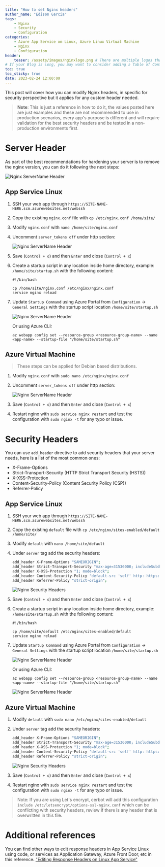 ```yaml
---
title: "How to set Nginx headers"
author_name: "Edison Garcia"
tags:
    - Nginx
    - Security
    - Configuration
categories:
    - Azure App Service on Linux, Azure Linux Virtual Machine
    - Nginx
    - Configuration 
header:
    teaser: /assets/images/nginxlogo.png # There are multiple logos that can be used in "/assets/images" if you choose to add one.
# If your Blog is long, you may want to consider adding a Table of Contents by adding the following two settings.
toc: true
toc_sticky: true
date: 2023-02-24 12:00:00
---
```


This post will cover how you can modify Nginx headers, in specific for security perspective but it applies for any custom header needed. 
>**Note**: This is just a reference in how to do it, the values posted here are just examples and these are not recommended to use in production scenarios, every app's purpose is different and will require validation for the best security headers and be tested in a non-production environments first.

# Server Header

As part of the best recommendations for hardening your server is to remove the nginx version, you can do it following the next steps:

![Nginx ServerName Header](/media/2023/02/nginx-headers-01.png)

## App Service Linux

1. SSH your web app through `https://SITE-NAME-HERE.scm.azurewebsites.net/webssh`
2. Copy the existing `nginx.conf` file with `cp /etc/nginx.conf /home/site/`
3. Modify `nginx.conf` with `nano /home/site/nginx.conf`
4. Uncomment `server_tokens off` under http section:

    ![Nginx ServerName Header](/media/2023/02/nginx-headers-02.png)

5. Save (`Control + o`) and then `Enter` and close (`Control + x`)
6. Create a startup script in any location inside home directory, example: `/home/site/startup.sh` with the following content:

    ```shell
    #!/bin/bash

    cp /home/site/nginx.conf /etc/nginx/nginx.conf
    service nginx reload
    ```
7. Update `Startup Command` using Azure Portal from `Configuration` -> `General Settings` with the startup script location `/home/site/startup.sh`

    ![Nginx ServerName Header](/media/2023/02/nginx-headers-03.png)

    Or using Azure CLI: 
    
    ```shell
    az webapp config set --resource-group <resource-group-name> --name <app-name> --startup-file "/home/site/startup.sh"
    ```

## Azure Virtual Machine
>These steps can be applied for Debian based distributions.

1. Modify `nginx.conf` with `sudo nano /etc/nginx/nginx.conf`
2. Uncomment `server_tokens off` under http section:

    ![Nginx ServerName Header](/media/2023/02/nginx-headers-02.png)

3. Save (`Control + o`) and then `Enter` and close (`Control + x`)
4. Restart nginx with `sudo service nginx restart` and test the configuration with `sudo nginx -t` for any typo or issue.

# Security Headers

You can use `add_header` directive to add security headers that your server needs, here is a list of the most common ones:

- X-Frame-Options
- Strict-Transport-Security (HTTP Strict Transport Security (HSTS))
- X-XSS-Protection
- Content-Security-Policy (Content Security Policy (CSP))
- Referrer-Policy

## App Service Linux

1. SSH your web app through `https://SITE-NAME-HERE.scm.azurewebsites.net/webssh`
2. Copy the existing `default` file with `cp /etc/nginx/sites-enabled/default /home/site/`
3. Modify `default` with `nano /home/site/default`
4. Under `server` tag add the security headers:

    ```bash
    add_header X-Frame-Options "SAMEORIGIN"; 
    add_header Strict-Transport-Security "max-age=31536000; includeSubdomains; preload";
    add_header X-XSS-Protection "1; mode=block";
    add_header Content-Security-Policy "default-src 'self' http: https: data: blob: 'unsafe-inline'" always;
    add_header Referrer-Policy "strict-origin";
    ```

    ![Nginx Security Headers](/media/2023/02/nginx-headers-04.png)

5. Save (`Control + o`) and then `Enter` and close (`Control + x`)
6. Create a startup script in any location inside home directory, example: `/home/site/startup.sh` with the following content:

    ```shell
    #!/bin/bash

    cp /home/site/default /etc/nginx/sites-enabled/default
    service nginx reload
    ```

7. Update `Startup Command` using Azure Portal from `Configuration` -> `General Settings` with the startup script location `/home/site/startup.sh`

    ![Nginx ServerName Header](/media/2023/02/nginx-headers-03.png)

    Or using Azure CLI: 
    
    ```shell
    az webapp config set --resource-group <resource-group-name> --name <app-name> --startup-file "/home/site/startup.sh"
    ```

   ![Nginx ServerName Header](/media/2023/02/nginx-headers-05.png)

## Azure Virtual Machine
1. Modify `default` with `sudo nano /etc/nginx/sites-enabled/default`
2. Under `server` tag add the security headers:

    ```bash
    add_header X-Frame-Options "SAMEORIGIN"; 
    add_header Strict-Transport-Security "max-age=31536000; includeSubdomains; preload";
    add_header X-XSS-Protection "1; mode=block";
    add_header Content-Security-Policy "default-src 'self' http: https: data: blob: 'unsafe-inline'" always;
    add_header Referrer-Policy "strict-origin";
    ```

    ![Nginx Security Headers](/media/2023/02/nginx-headers-04.png)

3. Save (`Control + o`) and then `Enter` and close (`Control + x`)
4. Restart nginx with `sudo service nginx restart` and test the configuration with `sudo nginx -t` for any typo or issue.

>Note: If you are using Let's encrypt, cerbot will add this configuration `include /etc/letsencrypt/options-ssl-nginx.conf` which can be conflicting with security headers, review if there is any header that is overwritten in this file.

# Additional references
You can find other ways to edit response headers in App Service Linux using code, or services as Application Gateway, Azure Front Door, etc in this reference. 
["Editing Response Headers on Linux App Service"](https://azureossd.github.io/2022/05/25/Editing-Response-Headers-on-Linux-App-Service/index.html)